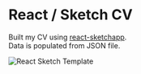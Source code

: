 # React / Sketch CV

Built my CV using [react-sketchapp](https://github.com/airbnb/react-sketchapp).   
Data is populated from JSON file.

![React Sketch Template](https://i.imgur.com/CIgUP02.jpg)
